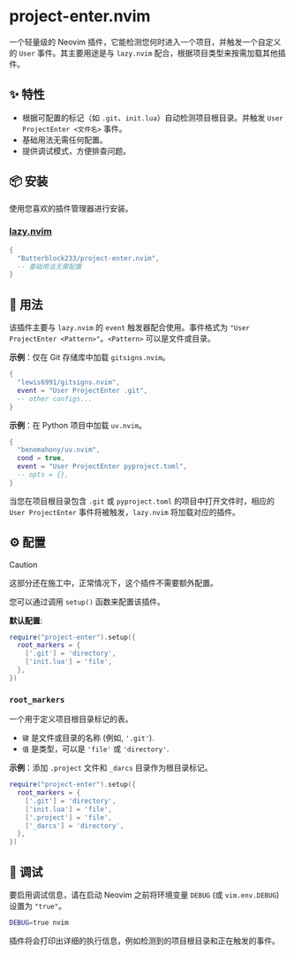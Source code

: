 # project-enter.nvim

一个轻量级的 Neovim 插件，它能检测您何时进入一个项目，并触发一个自定义的 `User` 事件。其主要用途是与 `lazy.nvim` 配合，根据项目类型来按需加载其他插件。

## ✨ 特性

- 根据可配置的标记（如 `.git`、`init.lua`）自动检测项目根目录。并触发 `User ProjectEnter <文件名>` 事件。
- 基础用法无需任何配置。
- 提供调试模式，方便排查问题。

## 📦 安装

使用您喜欢的插件管理器进行安装。

### [lazy.nvim](https://github.com/folke/lazy.nvim)

```lua
{
  "Butterblock233/project-enter.nvim",
  -- 基础用法无需配置
}
```

## 🚀 用法

该插件主要与 `lazy.nvim` 的 `event` 触发器配合使用。事件格式为 `"User ProjectEnter <Pattern>"`。`<Pattern>` 可以是文件或目录。

**示例**：仅在 Git 存储库中加载 `gitsigns.nvim`。

```lua
{
  "lewis6991/gitsigns.nvim",
  event = "User ProjectEnter .git",
  -- other configs...
}
```

**示例**：在 Python 项目中加载 `uv.nvim`。

```lua
{
  "benomahony/uv.nvim",
  cond = true,
  event = "User ProjectEnter pyproject.toml",
  -- opts = {},
}
```

当您在项目根目录包含 `.git` 或 `pyproject.toml` 的项目中打开文件时，相应的 `User ProjectEnter` 事件将被触发，`lazy.nvim` 将加载对应的插件。

## ⚙️ 配置

> [!Caution]
> 这部分还在施工中，正常情况下，这个插件不需要额外配置。

您可以通过调用 `setup()` 函数来配置该插件。

**默认配置**:

```lua
require("project-enter").setup({
  root_markers = {
    ['.git'] = 'directory',
    ['init.lua'] = 'file',
  },
})
```

### `root_markers`

一个用于定义项目根目录标记的表。
- `键` 是文件或目录的名称 (例如, `'.git'`).
- `值` 是类型，可以是 `'file'` 或 `'directory'`.

**示例**：添加 `.project` 文件和 `_darcs` 目录作为根目录标记。

```lua
require("project-enter").setup({
  root_markers = {
    ['.git'] = 'directory',
    ['init.lua'] = 'file',
    ['.project'] = 'file',
    ['_darcs'] = 'directory',
  },
})
```

## 🐛 调试

要启用调试信息，请在启动 Neovim 之前将环境变量 `DEBUG` (或 `vim.env.DEBUG`) 设置为 `"true"`。

```sh
DEBUG=true nvim
```

插件将会打印出详细的执行信息，例如检测到的项目根目录和正在触发的事件。
